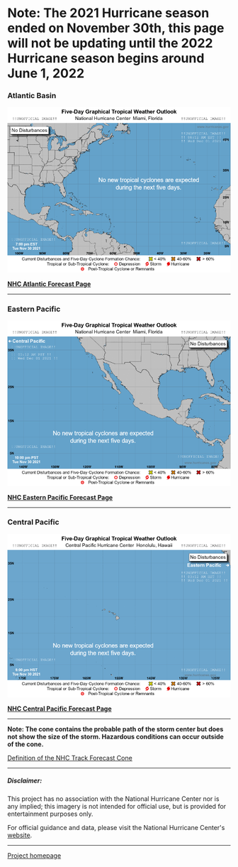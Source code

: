 # Note: The 2021 Hurricane season ended on November 30th, this page will not be updating until the 2022 Hurricane season begins around June 1, 2022

### Atlantic Basin
![Atlantic Basin Image](atl_latest.png)  

**[NHC Atlantic Forecast Page](https://www.nhc.noaa.gov/?atlc)**

---

### Eastern Pacific
![Eastern Pacific Image](epac_latest.png)  

**[NHC Eastern Pacific Forecast Page](https://www.nhc.noaa.gov/?epac)**

---

### Central Pacific
![Central Pacific Image](cpac_latest.png)  

**[NHC Central Pacific Forecast Page](https://www.nhc.noaa.gov/?cpac)**


---

**Note: The cone contains the probable path of the storm center but does not show the size of the storm. Hazardous conditions can occur outside of the cone.**  

[Definition of the NHC Track Forecast Cone](https://www.nhc.noaa.gov/aboutcone.shtml)


---

##### Disclaimer:

This project has no association with the National Hurricane Center nor is any implied; this imagery is not intended for official use, but is provided for entertainment purposes only.  

For official guidance and data, please visit the National Hurricane Center's [website](https://www.nhc.noaa.gov/).

---

[Project homepage](https://github.com/Protuhj/nhc-cones)
